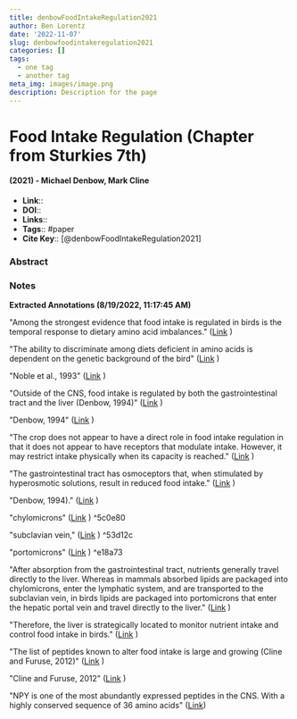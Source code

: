 ```yaml
---
title: denbowFoodIntakeRegulation2021
author: Ben Lorentz
date: '2022-11-07'
slug: denbowfoodintakeregulation2021
categories: []
tags:
  - one tag
  - another tag
meta_img: images/image.png
description: Description for the page
---
```


# Food Intake Regulation (Chapter from Sturkies 7th)
#### (2021) - Michael Denbow, Mark Cline
- **Link**:: 
- **DOI**:: 
- **Links**:: 
- **Tags**:: #paper
- **Cite Key**:: [@denbowFoodIntakeRegulation2021] 

### Abstract


### Notes
<b>Extracted Annotations (8/19/2022, 11:17:45 AM)</b> 

"Among the strongest evidence that food intake is regulated in birds is the temporal response to dietary amino acid imbalances." ([Link](zotero://open-pdf/library/items/X38K5RNI?page=1) )

"The ability to discriminate among diets deficient in amino acids is dependent on the genetic background of the bird" ([Link](zotero://open-pdf/library/items/X38K5RNI?page=1) )

"Noble et al., 1993" ([Link](zotero://open-pdf/library/items/X38K5RNI?page=1) )

"Outside of the CNS, food intake is regulated by both the gastrointestinal tract and the liver (Denbow, 1994)" ([Link](zotero://open-pdf/library/items/X38K5RNI?page=1) )

"Denbow, 1994" ([Link](zotero://open-pdf/library/items/X38K5RNI?page=1) )

"The crop does not appear to have a direct role in food intake regulation in that it does not appear to have receptors that modulate intake. However, it may restrict intake physically when its capacity is reached." ([Link](zotero://open-pdf/library/items/X38K5RNI?page=1) )

"The gastrointestinal tract has osmoceptors that, when stimulated by hyperosmotic solutions, result in reduced food intake." ([Link](zotero://open-pdf/library/items/X38K5RNI?page=1) )

"Denbow, 1994)." ([Link](zotero://open-pdf/library/items/X38K5RNI?page=1) )

<a id="^5c0e80"></a> "chylomicrons" ([Link](zotero://open-pdf/library/items/X38K5RNI?page=1) ) ^5c0e80

<a id="^53d12c"></a> "subclavian vein," ([Link](zotero://open-pdf/library/items/X38K5RNI?page=1) ) ^53d12c

<a id="^e18a73"></a> "portomicrons" ([Link](zotero://open-pdf/library/items/X38K5RNI?page=1) ) ^e18a73

"After absorption from the gastrointestinal tract, nutrients generally travel directly to the liver. Whereas in mammals absorbed lipids are packaged into chylomicrons, enter the lymphatic system, and are transported to the subclavian vein, in birds lipids are packaged into portomicrons that enter the hepatic portal vein and travel directly to the liver." ([Link](zotero://open-pdf/library/items/X38K5RNI?page=1) )

"Therefore, the liver is strategically located to monitor nutrient intake and control food intake in birds." ([Link](zotero://open-pdf/library/items/X38K5RNI?page=1) )

"The list of peptides known to alter food intake is large and growing (Cline and Furuse, 2012)" ([Link](zotero://open-pdf/library/items/X38K5RNI?page=4) )

"Cline and Furuse, 2012" ([Link](zotero://open-pdf/library/items/X38K5RNI?page=4) )

"NPY is one of the most abundantly expressed peptides in the CNS. With a highly conserved sequence of 36 amino acids" ([Link](zotero://open-pdf/library/items/X38K5RNI?page=4))